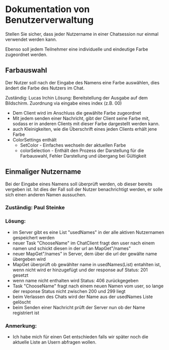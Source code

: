 # Dokumentation von Benutzerverwaltung

Stellen Sie sicher, dass jeder Nutzername in einer Chatsession nur einmal verwendet werden
kann.

Ebenso soll jedem Teilnehmer eine individuelle und eindeutige Farbe zugeordnet
werden.

## Farbauswahl

Der Nutzer soll nach der Eingabe des Namens eine Farbe auswählen, dies ändert die Farbe des Nutzers im Chat.

Zuständig: Lucas Irchin
Lösung: Bereitstellung der Ausgabe auf dem Bildschirm. Zuordnung via eingabe eines index (z.B. 00)
- Dem Client wird im Anschluss die gewählte Farbe zugeordnet
- Mit jedem senden einer Nachricht, gibt der Client seine Farbe mit, sodass er in anderen Clients mit dieser Farbe dargestellt werden kann.
- auch Kleinigkeiten, wie die Überschrift eines jeden Clients erhält jene Farbe 
- ColorSettings enthält
  - SetColor - Einfaches wechseln der aktuellen Farbe
  - colorSelection - Enthält den Prozess der Darstellung für die Farbauswahl, Fehler Darstellung und übergang bei Gültigkeit

## Einmaliger Nutzername

Bei der Eingabe eines Namens soll überprüft werden, ob dieser bereits vergeben ist. Ist dies der Fall soll der Nutzer benachrichtigt werden, er solle sich einen anderen Namen aussuchen.

### Zuständig: Paul Steinke
### Lösung:
- im Server gibt es eine List "usedNames" in der alle aktiven Nutzernamen gespeichert werden
- neuer Task "ChooseName" im ChatClient fragt den user nach einem namen und schickt diesen in der url an MapGet"/names"
- neuer MapGet"/names" in Server, dem über die url der gewälte name übergeben wird
- MapGet überprüft ob gewählter name in usedNames(List) entahlten ist, wenn nicht wird er hinzugefügt und der response auf Status: 201  gesetzt
- wenn name nicht enthalten wird Status: 406 zurückgegeben
- Task "ChooseName" fragt nach einem neuen Namen vom user, so lange der response Status nicht zwischen 200 und 299 liegt
- beim Verlassen des Chats wird der Name aus der usedNames Liste gelöscht
- beim Senden einer Nachricht prüft der Server nun ob der Name registriert ist

### Anmerkung:
- Ich habe mich für einen Get entschieden falls wir später noch die aktuelle Liste an Usern abfragen wollen.
